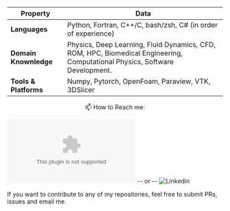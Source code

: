 Property | Data
--- | --- 
**Languages**  | Python, Fortran, C++/C, bash/zsh, C# (in order of experience)
**Domain Knownledge**  | Physics, Deep Learning, Fluid Dynamics, CFD, ROM, HPC, Biomedical Engineering, Computational Physics, Software Development.
**Tools & Platforms**  | Numpy, Pytorch, OpenFoam, Paraview, VTK, 3DSlicer


<p align="center">
📫 How to Reach me:

![Email](mailto:scarpma@gmail.com)   -- or --   ![Linkedin](https://www.linkedin.com/in/martino-andrea-scarpolini-797921177/) 
</p>


If you want to contribute to any of my repositories, feel free to submit PRs, issues and email me.
